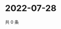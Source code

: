# 2022-07-28

共 0 条

<!-- BEGIN WEIBO -->
<!-- 最后更新时间 Thu Jul 28 2022 19:14:11 GMT+0800 (China Standard Time) -->

<!-- END WEIBO -->
